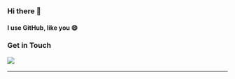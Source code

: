 ### Hi there 👋
#### I use GitHub, like you 😄
<h3>Get in Touch</h3>

<a href="https://www.linkedin.com/in/brunoaxelkamere/"><img src="https://img.shields.io/badge/linkedin-%230077B5.svg?&style=for-the-badge&logo=linkedin&logoColor=white" /></a>&nbsp;&nbsp;&nbsp;&nbsp;
<hr>
